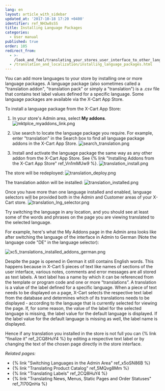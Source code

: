 ```yaml
---
lang: en
layout: article_with_sidebar
updated_at: '2017-10-18 17:20 +0400'
identifier: ref_NH3w8sSS
title: Installing Language Packages
categories:
  - User manual
published: true
order: 105
redirect_from:
  - >-
    /look_and_feel/translating_your_stores_user_interface_to_other_languages.html
  - /translation_and_localization/installing_language_packages.html
---
```

You can add more languages to your store by installing one or more language packages. A language package (also sometimes called a "translation addon", "translation pack" or simply a "translation") is a .csv file that contains text label values defined for a specific language. Some language packages are available via the X-Cart App Store.

To install a language package from the X-Cart App Store:

1.  In your store's Admin area, select **My addons**.
    ![mktplce_myaddons_link.png]({{site.baseurl}}/attachments/ref_NH3w8sSS/mktplce_myaddons_link.png)

2.  Use search to locate the language package you require. For example, enter "translation" in the Search box to find all language package addons in the X-Cart App Store.
    ![search_translation.png]({{site.baseurl}}/attachments/ref_NH3w8sSS/search_translation.png)
    
3.  Install and activate the language package the same way as any other addon from the X-Cart App Store. See {% link "Installing Addons from the X-Cart App Store" ref_Vn1mMUw9 %}.
    ![translation_install.png]({{site.baseurl}}/attachments/ref_NH3w8sSS/translation_install.png)

The store will be redeployed:
    ![translation_deploy.png]({{site.baseurl}}/attachments/ref_NH3w8sSS/translation_deploy.png)

The translation addon will be installed:
    ![translation_installed.png]({{site.baseurl}}/attachments/ref_NH3w8sSS/translation_installed.png)

Once you have more than one language installed and enabled, language selectors will be provided both in the Admin and Customer areas of your X-Cart store.
    ![translation_lng_selector.png]({{site.baseurl}}/attachments/ref_NH3w8sSS/translation_lng_selector.png)

Try switching the language in any location, and you should see at least some of the words and phrases on the page you are viewing translated to the selected language. 

For example, here's what the My Addons page in the Admin area looks like after switching the language of the interface in Admin to German (Note the language code "DE" in the language selector):

   ![xc5_translations_installed_addons_german.png]({{site.baseurl}}/attachments/ref_NH3w8sSS/xc5_translations_installed_addons_german.png)

Despite the page is opened in German it still contains English words. This happens because in X-Cart 5 pieces of text like names of sections of the user interface, various notes, comments and error messages are all stored as text labels. A text label has a name by which it can be referenced from the template or program code and one or more “translations”. A translation is a value of the label defined for a specific language. When a piece of text needs to be displayed on a page, X-Cart selects the respective text label from the database and determines which of its translations needs to be displayed - according to the language that is currently selected for viewing the page. If, for some reason, the value of the label for the selected language is missing, the label value for the default language is displayed. If the label value for the default language is missing as well, the label name is displayed.

Hence if any translation you installed in the store is not full you can {% link "finalize it" ref_2CQ8HuY4 %} by editing a respective text label or by changing the text of the chosen page directly in the store interface.

_Related pages:_

*  {% link "Switching Languages in the Admin Area" ref_x5oSN86B %}
*  {% link "Translating Product Catalog" ref_5MQvg8Mm %}
*  {% link "Translating Labels" ref_2CQ8HuY4 %}
*  {% link "Translating News, Menus, Static Pages and Order Statuses" ref_7I70QnHa %}
